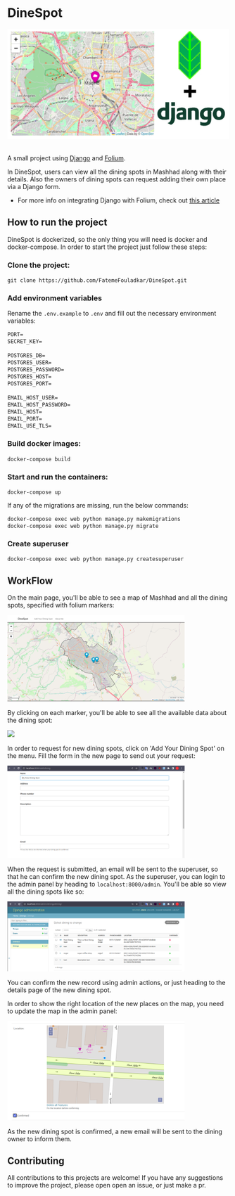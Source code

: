# DineSpot

<img src="./README_images/django+folium.png"/>
<br><br>

A small project using [Django](https://www.djangoproject.com/) and [Folium](https://python-visualization.github.io/folium/). 

In DineSpot, users can view all the dining spots in Mashhad along with their details. Also the owners of dining spots can request adding their own place via a Django form. 
* For more info on integrating Django with Folium, check out [this article](https://medium.com/@FatemeFouladkar/how-i-integrated-folium-with-django-d04dc5b25048)

## How to run the project
DineSpot is dockerized, so the only thing you will need is docker and docker-compose. In order to start the project just follow these steps:

### Clone the project:

```
git clone https://github.com/FatemeFouladkar/DineSpot.git
```

### Add environment variables
Rename the `.env.example` to `.env` and fill out the necessary environment variables:
```
PORT=
SECRET_KEY=

POSTGRES_DB=
POSTGRES_USER=
POSTGRES_PASSWORD=
POSTGRES_HOST=
POSTGRES_PORT=

EMAIL_HOST_USER=
EMAIL_HOST_PASSWORD=
EMAIL_HOST=
EMAIL_PORT=
EMAIL_USE_TLS=
``` 

### Build docker images:
```
docker-compose build
```

### Start and run the containers:
```
docker-compose up
```

If any of the migrations are missing, run the below commands:
```
docker-compose exec web python manage.py makemigrations
docker-compose exec web python manage.py migrate
```
### Create superuser
```
docker-compose exec web python manage.py createsuperuser
```

## WorkFlow
On the main page, you'll be able to see a map of Mashhad and all the dining spots, specified with folium markers:

<img width="80%" src="./README_images/main_page.png"/>

By clicking on each marker, you'll be able to see all the available data about the dining spot:

<img width="80%" src="./README_images/dining_spot_detail.gif" />

In order to request for new dining spots, click on 'Add Your Dining Spot' on the menu. Fill the form in the new page to send out your request:

<img width="80%" src="./README_images/request_dining_spot.png" />

When the request is submitted, an email will be sent to the superuser, so that he can confirm the new dining spot. 
As the superuser, you can login to the admin panel by heading to `localhost:8000/admin`. You'll be able so view all the dining spots like so:

<img width="80%" src="./README_images/DiningSpot_admin_panel.png" />

You can confirm the new record using admin actions, or just heading to the details page of the new dining spot. 

In order to show the right location of the new places on the map, you need to update the map in the admin panel:

<img width="80%" src="./README_images/Editing_location.png" />

As the new dining spot is confirmed, a new email will be sent to the dining owner to inform them. 

## Contributing

All contributions to this projects are welcome! If you have any suggestions to improve the project, please open open an issue, or just make a pr.


